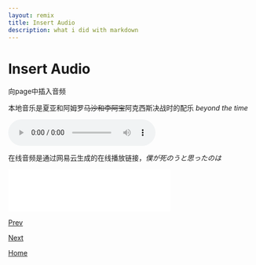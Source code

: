 ```yaml
---
layout: remix
title: Insert Audio
description: what i did with markdown
---
```


# Insert Audio

向page中插入音频

本地音乐是夏亚和阿姆罗~~马沙和李阿宝~~阿克西斯决战时的配乐 *beyond the time*

<audio controls src="../audio/beyond-the-time.mp3">
    beyond the time
</audio>

在线音频是通过网易云生成的在线播放链接，*僕が死のうと思ったのは*

<iframe frameborder="no" border="0" marginwidth="0" marginheight="0" width=330 height=86 src="//music.163.com/outchain/player?type=2&id=26830207&auto=1&height=66"></iframe>

[Prev](./insert-&-adjust-pictures.md)

[Next](./insert-video.md)

[Home](../index.md)



